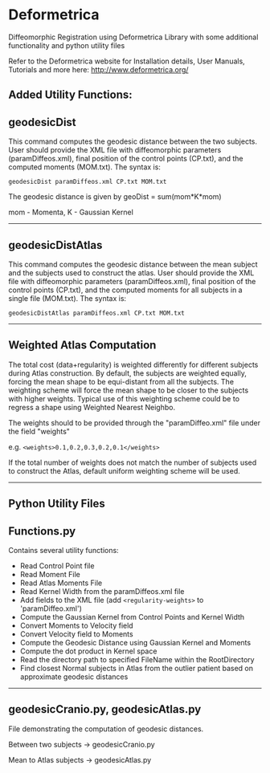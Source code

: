 # Deformetrica
Diffeomorphic Registration using Deformetrica Library with some additional functionality and python utility files

Refer to the Deformetrica website for Installation details, User Manuals, Tutorials and more here:
http://www.deformetrica.org/

Added Utility Functions:
-------------------------------------------------------------------------
geodesicDist
-------------------------------------------------------------------------
This command computes the geodesic distance between the two subjects. User should provide the XML file with diffeomorphic 
parameters (paramDiffeos.xml), final position of the control points (CP.txt), and the computed moments (MOM.txt). 
The syntax is:

  `geodesicDist paramDiffeos.xml CP.txt MOM.txt`

The geodesic distance is given by
geoDist = sum(mom\*K\*mom)

mom - Momenta, K - Gaussian Kernel

---------------------------------------------------------------------------
geodesicDistAtlas
---------------------------------------------------------------------------
This command computes the geodesic distance between the mean subject and the subjects used to construct the atlas. User should
provide the XML file with diffeomorphic parameters (paramDiffeos.xml), final position of the control points (CP.txt), and the 
computed moments for all subjects in a single file (MOM.txt). The syntax is:

`geodesicDistAtlas paramDiffeos.xml CP.txt MOM.txt`

----------------------------------------------------------------------------
Weighted Atlas Computation
----------------------------------------------------------------------------
The total cost (data+regularity) is weighted differently for different subjects during Atlas construction.
By default, the subjects are weighted equally, forcing the mean shape to be equi-distant from all the subjects. 
The weighting scheme will force the mean shape to be closer to the subjects with higher weights. 
Typical use of this weighting scheme could be to regress a shape using Weighted Nearest Neighbo.

The weights should to be provided through the "paramDiffeo.xml" file under the field "weights"

e.g. `<weights>0.1,0.2,0.3,0.2,0.1</weights>`

If the total number of weights does not match the number of subjects used to construct the Atlas, default uniform
weighting scheme will be used.

-----------------------------------------------------------------------------
Python Utility Files
-----------------------------------------------------------------------------
Functions.py
-----------------------------------------------------------------------------
Contains several utility functions:
- Read Control Point file
- Read Moment File
- Read Atlas Moments File
- Read Kernel Width from the paramDiffeos.xml file
- Add fields to the XML file (add `<regularity-weights>` to 'paramDiffeo.xml')
- Compute the Gaussian Kernel from Control Points and Kernel Width
- Convert Moments to Velocity field
- Convert Velocity field to Moments
- Compute the Geodesic Distance using Gaussian Kernel and Moments
- Compute the dot product in Kernel space
- Read the directory path to specified FileName within the RootDirectory
- Find closest Normal subjects in Atlas from the outlier patient based on approximate geodesic distances

------------------------------------------------------------------------------
geodesicCranio.py, geodesicAtlas.py
------------------------------------------------------------------------------
File demonstrating the computation of geodesic distances.

Between two subjects -> geodesicCranio.py

Mean to Atlas subjects -> geodesicAtlas.py

